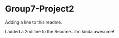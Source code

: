 # Group7-Project2

Adding a line to this readme. 

I added a 2nd line to the Readme...I'm kinda awesome!

